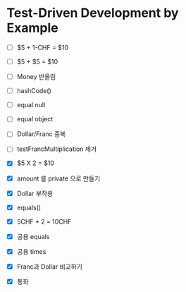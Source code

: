 # Test-Driven Development by Example

- [ ] $5 + 1-CHF = $10
- [ ] $5 + $5 = $10
- [ ] Money 반올림
- [ ] hashCode()
- [ ] equal null
- [ ] equal object
- [ ] Dollar/Franc 중복
- [ ] testFrancMultiplication 제거


- [x] $5 X 2 = $10
- [x] amount 를 private 으로 만들기
- [x] Dollar 부작용
- [x] equals() 
- [x] 5CHF * 2 = 10CHF
- [x] 공용 equals
- [x] 공용 times
- [x] Franc과 Dollar 비교하기
- [x] 통화  
